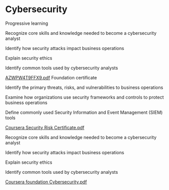 # Cybersecurity
Progressive learning

Recognize core skills and knowledge needed to become a cybersecurity analyst

Identify how security attacks impact business operations

Explain security ethics

Identify common tools used by cybersecurity analysts

[AZWPW4T9FFX9.pdf](https://github.com/user-attachments/files/15536411/AZWPW4T9FFX9.pdf) Foundation certificate

Identify the primary threats, risks, and vulnerabilities to business operations

Examine how organizations use security frameworks and controls to protect business operations

Define commonly used Security Information and Event Management (SIEM) tools

[Coursera Security Risk Certificate.pdf](https://github.com/user-attachments/files/15536474/Coursera.Security.Risk.Certificate.pdf)

Recognize core skills and knowledge needed to become a cybersecurity analyst

Identify how security attacks impact business operations

Explain security ethics

Identify common tools used by cybersecurity analysts

[Coursera foundation Cybersecurity.pdf](https://github.com/user-attachments/files/15536529/Coursera.foundation.Cybersecurity.pdf)
